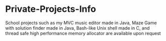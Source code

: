 # Private-Projects-Info
School projects such as my MVC music editor made in Java, Maze Game with solution finder made in Java, Bash-like Unix shell made in C, and thread safe high performance memory allocator are available upon request
